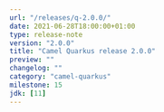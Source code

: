 ```yaml
---
url: "/releases/q-2.0.0/"
date: 2021-06-28T18:00:00+01:00
type: release-note
version: "2.0.0"
title: "Camel Quarkus release 2.0.0"
preview: ""
changelog: ""
category: "camel-quarkus"
milestone: 15
jdk: [11]
---
```

